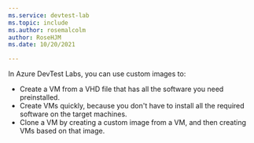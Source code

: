 ```yaml
---
ms.service: devtest-lab
ms.topic: include
ms.author: rosemalcolm
author: RoseHJM
ms.date: 10/20/2021

---
```

In Azure DevTest Labs, you can use custom images to:

- Create a VM from a VHD file that has all the software you need preinstalled.
- Create VMs quickly, because you don't have to install all the required software on the target machines.
- Clone a VM by creating a custom image from a VM, and then creating VMs based on that image.

